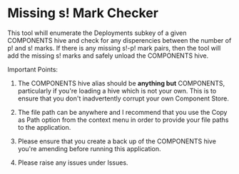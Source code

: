 # Missing s! Mark Checker
This tool whill enumerate the Deployments subkey of a given COMPONENTS hive and check for any disperencies between the number of p! and s! marks. If there is any missing
s!-p! mark pairs, then the tool will add the missing s! marks and safely unload the COMPONENTS hive.

Important Points:

1. The COMPONENTS hive alias should be **anything but** COMPONENTS, particularly if you're loading a hive which is not your own. This is to ensure that you don't inadvertently corrupt your own Component Store.

2. The file path can be anywhere and I recommend that you use the Copy as Path option from the context menu in order to provide your file paths to the application.

3. Please ensure that you create a back up of the COMPONENTS hive you're amending before running this application.

4. Please raise any issues under Issues.
